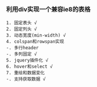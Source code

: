 ### 利用div实现一个兼容ie8的表格
    1. 固定表头 √
    2. 固定列头 √
    3. 动态宽度(min-width) √
    4. colspan和rowspan实现
    -. 多行header
    -. 多列固定 √
    5. jquery插件化 √
    6. hover和select √
    7. 重绘和数据变化
    -. 支持获取数据 √
